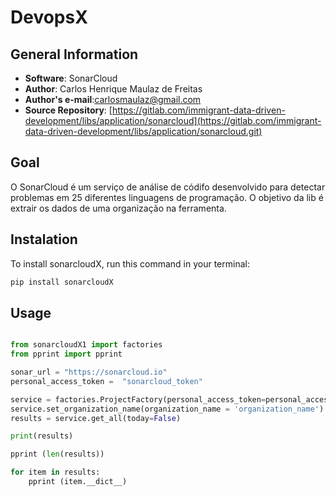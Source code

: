 # DevopsX

## General Information
* **Software**: SonarCloud
* **Author**: Carlos Henrique Maulaz de Freitas
* **Author's e-mail**:carlosmaulaz@gmail.com
* **Source Repository**: [https://gitlab.com/immigrant-data-driven-development/libs/application/sonarcloud](https://gitlab.com/immigrant-data-driven-development/libs/application/sonarcloud.git)  

## Goal
O SonarCloud é um serviço de análise de códifo desenvolvido para detectar problemas em 25 diferentes linguagens de programação. O objetivo da lib é extrair os dados de uma organização na ferramenta.

	
## Instalation

To install sonarcloudX, run this command in your terminal:
```bash
pip install sonarcloudX
```

## Usage

```python

from sonarcloudX1 import factories
from pprint import pprint 

sonar_url = "https://sonarcloud.io"
personal_access_token =  "sonarcloud_token"

service = factories.ProjectFactory(personal_access_token=personal_access_token,sonar_url=sonar_url)
service.set_organization_name(organization_name = 'organization_name')
results = service.get_all(today=False)

print(results)

pprint (len(results))

for item in results:
    pprint (item.__dict__)

```
    
  